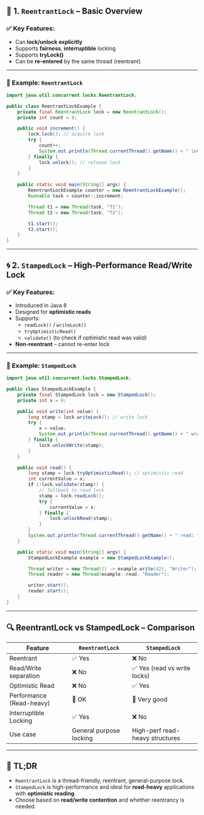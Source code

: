 ## 🔐 1. `ReentrantLock` – Basic Overview

### ✅ Key Features:
- Can **lock/unlock explicitly**
- Supports **fairness**, **interruptible** locking
- Supports **tryLock()**
- Can be **re-entered** by the same thread (reentrant)

---

### 📘 Example: `ReentrantLock`

```java
import java.util.concurrent.locks.ReentrantLock;

public class ReentrantLockExample {
    private final ReentrantLock lock = new ReentrantLock();
    private int count = 0;

    public void increment() {
        lock.lock(); // acquire lock
        try {
            count++;
            System.out.println(Thread.currentThread().getName() + " incremented to: " + count);
        } finally {
            lock.unlock(); // release lock
        }
    }

    public static void main(String[] args) {
        ReentrantLockExample counter = new ReentrantLockExample();
        Runnable task = counter::increment;

        Thread t1 = new Thread(task, "T1");
        Thread t2 = new Thread(task, "T2");

        t1.start();
        t2.start();
    }
}
```

---

## 🌀 2. `StampedLock` – High-Performance Read/Write Lock

### ✅ Key Features:
- Introduced in Java 8
- Designed for **optimistic reads**
- Supports:
    - `readLock()` / `writeLock()`
    - `tryOptimisticRead()`
    - `validate()` (to check if optimistic read was valid)
- **Non-reentrant** – cannot re-enter lock

---

### 📘 Example: `StampedLock`

```java
import java.util.concurrent.locks.StampedLock;

public class StampedLockExample {
    private final StampedLock lock = new StampedLock();
    private int x = 0;

    public void write(int value) {
        long stamp = lock.writeLock(); // write lock
        try {
            x = value;
            System.out.println(Thread.currentThread().getName() + " wrote: " + x);
        } finally {
            lock.unlockWrite(stamp);
        }
    }

    public void read() {
        long stamp = lock.tryOptimisticRead(); // optimistic read
        int currentValue = x;
        if (!lock.validate(stamp)) {
            // fallback to read lock
            stamp = lock.readLock();
            try {
                currentValue = x;
            } finally {
                lock.unlockRead(stamp);
            }
        }
        System.out.println(Thread.currentThread().getName() + " read: " + currentValue);
    }

    public static void main(String[] args) {
        StampedLockExample example = new StampedLockExample();

        Thread writer = new Thread(() -> example.write(42), "Writer");
        Thread reader = new Thread(example::read, "Reader");

        writer.start();
        reader.start();
    }
}
```

---

## 🔍 ReentrantLock vs StampedLock – Comparison

| Feature                  | `ReentrantLock`           | `StampedLock`                    |
|--------------------------|----------------------------|----------------------------------|
| Reentrant                | ✅ Yes                     | ❌ No                            |
| Read/Write separation    | ❌ No                      | ✅ Yes (read vs write locks)     |
| Optimistic Read          | ❌ No                      | ✅ Yes                           |
| Performance (Read-heavy) | 🔸 OK                      | 🚀 Very good                     |
| Interruptible Locking    | ✅ Yes                     | ❌ No                            |
| Use case                 | General purpose locking    | High-perf read-heavy structures  |

---

## 🧠 TL;DR

- `ReentrantLock` is a thread-friendly, reentrant, general-purpose lock.
- `StampedLock` is high-performance and ideal for **read-heavy** applications with **optimistic reading**.
- Choose based on **read/write contention** and whether reentrancy is needed.
